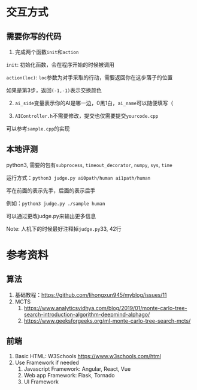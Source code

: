 # 交互方式

## 需要你写的代码
1. 完成两个函数`init`和`action`

`init`: 初始化函数，会在程序开始的时候被调用

`action(loc)`: `loc`参数为对手采取的行动，需要返回你在这步落子的位置

如果是第3步，返回`(-1,-1)`表示交换颜色

2. `ai_side`变量表示你的AI是哪一边，0黑1白，`ai_name`可以随便填写（

3. `AIController.h`不需要修改，提交也仅需要提交`yourcode.cpp`

可以参考`sample.cpp`的实现

## 本地评测

python3, 需要的包有`subprocess`, `timeout_decorator`, `numpy`, `sys`, `time`

运行方式：`python3 judge.py ai0path/human ai1path/human`

写在前面的表示先手，后面的表示后手

例如：`python3 judge.py ./sample human`

可以通过更改judge.py来输出更多信息

Note: 人机下的时候最好注释掉`judge.py`33, 42行

# 参考资料
## 算法
1. 基础教程：https://github.com/lihongxun945/myblog/issues/11
2. MCTS
   1. https://www.analyticsvidhya.com/blog/2019/01/monte-carlo-tree-search-introduction-algorithm-deepmind-alphago/
   2. https://www.geeksforgeeks.org/ml-monte-carlo-tree-search-mcts/

## 前端

1. Basic HTML: W3Schools https://www.w3schools.com/html
2. Use Framework if needed
   1. Javascript Framework: Angular, React, Vue
   2. Web app Framework: Flask, Tornado
   3. UI Framework

